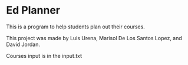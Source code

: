 # Ed Planner
This is a program to help students plan out their courses. 

This project was made by Luis Urena, Marisol De Los Santos Lopez, and David Jordan. 


Courses input is in the input.txt
